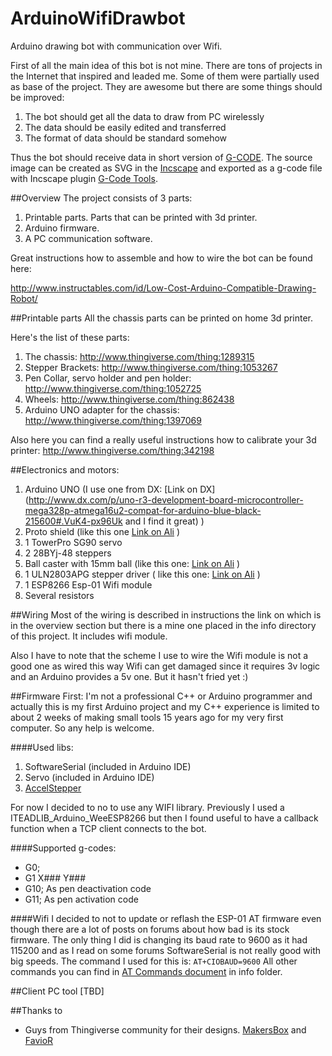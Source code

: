 # ArduinoWifiDrawbot
Arduino drawing bot with communication over Wifi.

First of all the main idea of this bot is not mine. There are tons of projects in the Internet that inspired and leaded me. Some of them were partially used as base of the project. They are awesome but there are some things should be improved:
1. The bot should get all the data to draw from PC wirelessly
2. The data should be easily edited and transferred
3. The format of data should be standard somehow

Thus the bot should receive data in short version of [G-CODE](http://reprap.org/wiki/G-code). The source image can be created as SVG in the [Incscape](https://inkscape.org/en/) and exported as a g-code file with Incscape plugin [G-Code Tools](https://github.com/cnc-club/gcodetools).

##Overview
The project consists of 3 parts:
1. Printable parts. Parts that can be printed with 3d printer.
2. Arduino firmware.
3. A PC communication software.

Great instructions how to assemble and how to wire the bot can be found here:

http://www.instructables.com/id/Low-Cost-Arduino-Compatible-Drawing-Robot/

##Printable parts
All the chassis parts can be printed on home 3d printer. 

Here's the list of these parts:
1. The chassis: http://www.thingiverse.com/thing:1289315
2. Stepper Brackets: http://www.thingiverse.com/thing:1053267
3. Pen Collar, servo holder and pen holder: http://www.thingiverse.com/thing:1052725
4. Wheels: http://www.thingiverse.com/thing:862438
5. Arduino UNO adapter for the chassis: http://www.thingiverse.com/thing:1397069

Also here you can find a really useful instructions how to calibrate your 3d printer: http://www.thingiverse.com/thing:342198

##Electronics and motors:
1. Arduino UNO (I use one from DX: [Link on DX](http://www.dx.com/p/uno-r3-development-board-microcontroller-mega328p-atmega16u2-compat-for-arduino-blue-black-215600#.VuK4-px96Uk and I find it great) )
2. Proto shield (like this one [Link on Ali](http://ru.aliexpress.com/item/ProtoShield-prototype-expansion-board-with-mini-bread-board-based-for-ARDUINO/1451569883.html) )
3. 1 TowerPro SG90 servo
4. 2 28BYj-48 steppers
5. Ball caster with 15mm ball (like this one: [Link on Ali](http://ru.aliexpress.com/item/1pc-Swivel-Round-Ball-Caster-Silver-Metal-Bull-Wheel-Universal-Transfer-Ball-48-x-32-x/32566687062.html) )
6. 1 ULN2803APG stepper driver ( like this one: [Link on Ali](http://ru.aliexpress.com/item/10pcs-ULN2803A-ULN2803APG-ULN2803-DIP-18/32375468380.html) )
7. 1 ESP8266 Esp-01 Wifi module
8. Several resistors

##Wiring
Most of the wiring is described in instructions the link on which is in the overview section but there is a mine one placed in the info directory of this project. It includes wifi module.

Also I have to note that the scheme I use to wire the Wifi module is not a good one as wired this way Wifi can get damaged since it requires 3v logic and an Arduino provides a 5v one. But it hasn't fried yet :)

##Firmware
First: I'm not a professional C++ or Arduino programmer and actually this is my first Arduino project and my C++ experience is limited to about 2 weeks of making small tools 15 years ago for my very first computer. So any help is welcome.

####Used libs:
1. SoftwareSerial (included in Arduino IDE)
2. Servo (included in Arduino IDE)
2. [AccelStepper](http://www.airspayce.com/mikem/arduino/AccelStepper/index.html)

For now I decided to no to use any WIFI library. Previously I used a ITEADLIB_Arduino_WeeESP8266 but then I found useful to have a callback function when a TCP client connects to the bot.

####Supported g-codes:
* G0;
* G1 X### Y###
* G10; As pen deactivation code
* G11; As pen activation code

####Wifi
I decided to not to update or reflash the ESP-01 AT firmware even though there are a lot of posts on forums about how bad is its stock firmware. The only thing I did is changing its baud rate to 9600 as it had 115200 and as I read on some forums SoftwareSerial is not really good with big speeds. The command I used for this is: 
``AT+CIOBAUD=9600``
All other commands you can find in [AT Commands document](info/at-commands.md) in info folder.

##Client PC tool
[TBD]

##Thanks to
* Guys from Thingiverse community for their designs. [MakersBox](http://www.thingiverse.com/MakersBox/about) and [FavioR](http://www.thingiverse.com/FavioR/about)

